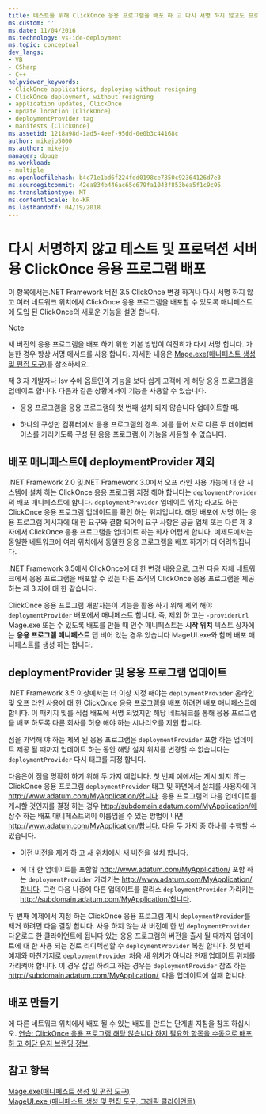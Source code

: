 ```yaml
---
title: 테스트를 위해 ClickOnce 응용 프로그램을 배포 하 고 다시 서명 하지 않고도 프로덕션 서버 | Microsoft Docs
ms.custom: ''
ms.date: 11/04/2016
ms.technology: vs-ide-deployment
ms.topic: conceptual
dev_langs:
- VB
- CSharp
- C++
helpviewer_keywords:
- ClickOnce applications, deploying without resigning
- ClickOnce deployment, without resigning
- application updates, ClickOnce
- update location [ClickOnce]
- deploymentProvider tag
- manifests [ClickOnce]
ms.assetid: 1218a98d-1ad5-4eef-95dd-0e0b3c44168c
author: mikejo5000
ms.author: mikejo
manager: douge
ms.workload:
- multiple
ms.openlocfilehash: b4c71e1bd6f224fdd0198ce7850c92364126d7e3
ms.sourcegitcommit: 42ea834b446ac65c679fa1043f853bea5f1c9c95
ms.translationtype: MT
ms.contentlocale: ko-KR
ms.lasthandoff: 04/19/2018
---
```

# <a name="deploying-clickonce-applications-for-testing-and-production-servers-without-resigning"></a>다시 서명하지 않고 테스트 및 프로덕션 서버용 ClickOnce 응용 프로그램 배포
이 항목에서는.NET Framework 버전 3.5 ClickOnce 변경 하거나 다시 서명 하지 않고 여러 네트워크 위치에서 ClickOnce 응용 프로그램을 배포할 수 있도록 매니페스트에 도입 된 ClickOnce의 새로운 기능을 설명 합니다.  
  
> [!NOTE]
>  새 버전의 응용 프로그램을 배포 하기 위한 기본 방법이 여전히가 다시 서명 합니다. 가능한 경우 항상 서명 메서드를 사용 합니다. 자세한 내용은 [Mage.exe(매니페스트 생성 및 편집 도구)](/dotnet/framework/tools/mage-exe-manifest-generation-and-editing-tool)를 참조하세요.  
  
 제 3 자 개발자나 Isv 수에 옵트인이 기능을 보다 쉽게 고객에 게 해당 응용 프로그램을 업데이트 합니다. 다음과 같은 상황에서이 기능을 사용할 수 있습니다.  
  
-   응용 프로그램을 응용 프로그램의 첫 번째 설치 되지 않습니다 업데이트할 때.  
  
-   하나의 구성만 컴퓨터에서 응용 프로그램의 경우. 예를 들어 서로 다른 두 데이터베이스를 가리키도록 구성 된 응용 프로그램,이 기능을 사용할 수 없습니다.  
  
## <a name="excluding-deploymentprovider-from-deployment-manifests"></a>배포 매니페스트에 deploymentProvider 제외  
 .NET Framework 2.0 및.NET Framework 3.0에서 오프 라인 사용 가능에 대 한 시스템에 설치 하는 ClickOnce 응용 프로그램 지정 해야 합니다는 `deploymentProvider` 의 배포 매니페스트에 합니다. `deploymentProvider` 업데이트 위치; 라고도 하는 ClickOnce 응용 프로그램 업데이트를 확인 하는 위치입니다. 해당 배포에 서명 하는 응용 프로그램 게시자에 대 한 요구와 결합 되어이 요구 사항은 공급 업체 또는 다른 제 3 자에서 ClickOnce 응용 프로그램을 업데이트 하는 회사 어렵게 합니다. 예제도에서는 동일한 네트워크에 여러 위치에서 동일한 응용 프로그램을 배포 하기가 더 어려워집니다.  
  
 .NET Framework 3.5에서 ClickOnce에 대 한 변경 내용으로, 그런 다음 자체 네트워크에서 응용 프로그램을 배포할 수 있는 다른 조직의 ClickOnce 응용 프로그램을 제공 하는 제 3 자에 대 한 같습니다.  
  
 ClickOnce 응용 프로그램 개발자는이 기능을 활용 하기 위해 제외 해야 `deploymentProvider` 배포에서 매니페스트 합니다. 즉, 제외 하 고는 `-providerUrl` Mage.exe 또는 수 있도록 배포를 만들 때 인수 매니페스트는 **시작 위치** 텍스트 상자에는 **응용 프로그램 매니페스트** 탭 비어 있는 경우 있습니다 MageUI.exe와 함께 배포 매니페스트를 생성 하는 합니다.  
  
## <a name="deploymentprovider-and-application-updates"></a>deploymentProvider 및 응용 프로그램 업데이트  
 .NET Framework 3.5 이상에서는 더 이상 지정 해야는 `deploymentProvider` 온라인 및 오프 라인 사용에 대 한 ClickOnce 응용 프로그램을 배포 하려면 배포 매니페스트에 합니다. 이 패키지 및를 직접 배포에 서명 되었지만 해당 네트워크를 통해 응용 프로그램을 배포 하도록 다른 회사를 허용 해야 하는 시나리오를 지원 합니다.  
  
 점을 기억해 야 하는 제외 된 응용 프로그램은 `deploymentProvider` 포함 하는 업데이트 제공 될 때까지 업데이트 하는 동안 해당 설치 위치를 변경할 수 없습니다는 `deploymentProvider` 다시 태그를 지정 합니다.  
  
 다음은이 점을 명확히 하기 위해 두 가지 예입니다. 첫 번째 예에서는 게시 되지 않는 ClickOnce 응용 프로그램 `deploymentProvider` 태그 및 하면에서 설치를 사용자에 게 http://www.adatum.com/MyApplication/합니다. 응용 프로그램의 다음 업데이트를 게시할 것인지를 결정 하는 경우 http://subdomain.adatum.com/MyApplication/에 상주 하는 배포 매니페스트의이 이름임을 수 있는 방법이 나면 http://www.adatum.com/MyApplication/합니다. 다음 두 가지 중 하나를 수행할 수 있습니다.  
  
-   이전 버전을 제거 하 고 새 위치에서 새 버전을 설치 합니다.  
  
-   에 대 한 업데이트를 포함할 http://www.adatum.com/MyApplication/ 포함 하는 `deploymentProvider` 가리키는 http://www.adatum.com/MyApplication/합니다. 그런 다음 나중에 다른 업데이트를 릴리스 `deploymentProvider` 가리키는 http://subdomain.adatum.com/MyApplication/합니다.  
  
 두 번째 예제에서 지정 하는 ClickOnce 응용 프로그램 게시 `deploymentProvider`를 제거 하려면 다음 결정 합니다. 사용 하지 않는 새 버전에 한 번 `deploymentProvider` 다운로드 한 클라이언트에 됩니다 있는 응용 프로그램의 버전을 출시 될 때까지 업데이트에 대 한 사용 되는 경로 리디렉션할 수 `deploymentProvider` 복원 합니다. 첫 번째 예제와 마찬가지로 `deploymentProvider` 처음 새 위치가 아니라 현재 업데이트 위치를 가리켜야 합니다. 이 경우 삽입 하려고 하는 경우는 `deploymentProvider` 참조 하는 http://subdomain.adatum.com/MyApplication/, 다음 업데이트에 실패 합니다.  
  
## <a name="creating-a-deployment"></a>배포 만들기  
 에 다른 네트워크 위치에서 배포 될 수 있는 배포를 만드는 단계별 지침을 참조 하십시오. [연습: ClickOnce 응용 프로그램 해당 않습니다 하지 필요한 항목을 수동으로 배포 하 고 해당 유지 브랜딩 정보](../deployment/walkthrough-manually-deploying-a-clickonce-application-that-does-not-require-re-signing-and-that-preserves-branding-information.md).  
  
## <a name="see-also"></a>참고 항목  
 [Mage.exe(매니페스트 생성 및 편집 도구)](/dotnet/framework/tools/mage-exe-manifest-generation-and-editing-tool)   
 [MageUI.exe (매니페스트 생성 및 편집 도구, 그래픽 클라이언트)](/dotnet/framework/tools/mageui-exe-manifest-generation-and-editing-tool-graphical-client)